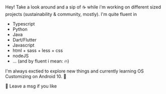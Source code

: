 Hey!
Take a look around and a sip of ☕ while i'm working on different sized projects (sustainability & community, mostly).
I'm quite fluent in 

- Typescript
- Python
- Java
- Dart/Flutter 
- Javascript
- html + sass + less + css
- nodeJS
- ...
(and by fluent i mean: 🔥)

I'm always exctied to explore new things and currently learning OS Customizing on Android 10. 🌱

💬 Leave a msg if you like

<!--
**dameraue/dameraue** is a ✨ _special_ ✨ repository because its `README.md` (this file) appears on your GitHub profile.

Here are some ideas to get you started:

- 🔭 I’m currently working on ...
- 🌱 I’m currently learning ...
- 👯 I’m looking to collaborate on ...
- 🤔 I’m looking for help with ...
- 💬 Ask me about ...
- 📫 How to reach me: ...
- 😄 Pronouns: ...
- ⚡ Fun fact: ...
-->
